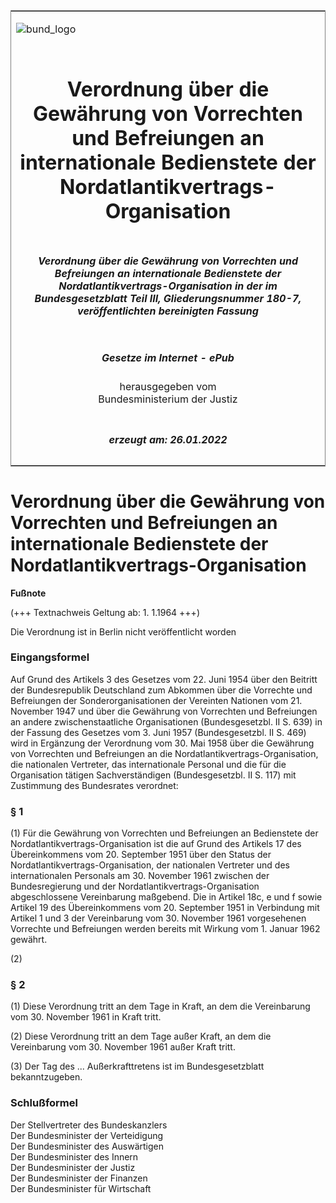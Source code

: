 <span id="DECKBLATT.html"></span>

<table border="0" frame="border" width="100%">

<tr valign="top">

<td align="left">

![bund\_logo](BfJ_2021_Web_de_de.gif)

</td>

<td align="right">

 

</td>

</tr>

<tr align="center" valign="middle">

<td colspan="2">

# Verordnung über die Gewährung von Vorrechten und Befreiungen an internationale Bedienstete der Nordatlantikvertrags-Organisation

</td>

</tr>

<tr align="center" valign="middle">

<td colspan="2">

##### Verordnung über die Gewährung von Vorrechten und Befreiungen an internationale Bedienstete der Nordatlantikvertrags-Organisation in der im Bundesgesetzblatt Teil III, Gliederungsnummer 180-7, veröffentlichten bereinigten Fassung

</td>

</tr>

<tr align="center" valign="middle">

<td colspan="2">

  
  

##### Gesetze im Internet - ePub  
  
herausgegeben vom  
Bundesministerium der Justiz

</td>

</tr>

<tr align="center" valign="bottom">

<td colspan="2">

  
  

##### erzeugt am: 26.01.2022

</td>

</tr>

</table>

<span id="BJNR201130962.html"></span>

# Verordnung über die Gewährung von Vorrechten und Befreiungen an internationale Bedienstete der Nordatlantikvertrags-Organisation

<div>

  
**Fußnote**

<div class="jnhtml">

<div>

<div class="jurAbsatz">

(+++ Textnachweis Geltung ab: 1. 1.1964 +++)

</div>

<div class="jurAbsatz">

  
Die Verordnung ist in Berlin nicht veröffentlicht worden

</div>

</div>

</div>

</div>

<span id="BJNR201130962BJNE000100314.html"></span>

### Eingangsformel  

<div>

<div class="jnhtml">

<div>

<div class="jurAbsatz">

Auf Grund des Artikels 3 des Gesetzes vom 22. Juni 1954 über den
Beitritt der Bundesrepublik Deutschland zum Abkommen über die Vorrechte
und Befreiungen der Sonderorganisationen der Vereinten Nationen vom 21.
November 1947 und über die Gewährung von Vorrechten und Befreiungen an
andere zwischenstaatliche Organisationen (Bundesgesetzbl. II S. 639) in
der Fassung des Gesetzes vom 3. Juni 1957 (Bundesgesetzbl. II S. 469)
wird in Ergänzung der Verordnung vom 30. Mai 1958 über die Gewährung von
Vorrechten und Befreiungen an die Nordatlantikvertrags-Organisation, die
nationalen Vertreter, das internationale Personal und die für die
Organisation tätigen Sachverständigen (Bundesgesetzbl. II S. 117) mit
Zustimmung des Bundesrates verordnet:

</div>

</div>

</div>

</div>

<span id="BJNR201130962BJNE000200314.html"></span>

### § 1  

<div>

<div class="jnhtml">

<div>

<div class="jurAbsatz">

(1) Für die Gewährung von Vorrechten und Befreiungen an Bedienstete der
Nordatlantikvertrags-Organisation ist die auf Grund des Artikels 17 des
Übereinkommens vom 20. September 1951 über den Status der
Nordatlantikvertrags-Organisation, der nationalen Vertreter und des
internationalen Personals am 30. November 1961 zwischen der
Bundesregierung und der Nordatlantikvertrags-Organisation abgeschlossene
Vereinbarung maßgebend. Die in Artikel 18c, e und f sowie Artikel 19 des
Übereinkommens vom 20. September 1951 in Verbindung mit Artikel 1 und 3
der Vereinbarung vom 30. November 1961 vorgesehenen Vorrechte und
Befreiungen werden bereits mit Wirkung vom 1. Januar 1962 gewährt.

</div>

<div class="jurAbsatz">

(2)

</div>

</div>

</div>

</div>

<span id="BJNR201130962BJNE000300314.html"></span>

### § 2  

<div>

<div class="jnhtml">

<div>

<div class="jurAbsatz">

(1) Diese Verordnung tritt an dem Tage in Kraft, an dem die Vereinbarung
vom 30. November 1961 in Kraft tritt.

</div>

<div class="jurAbsatz">

(2) Diese Verordnung tritt an dem Tage außer Kraft, an dem die
Vereinbarung vom 30. November 1961 außer Kraft tritt.

</div>

<div class="jurAbsatz">

(3) Der Tag des ... Außerkrafttretens ist im Bundesgesetzblatt
bekanntzugeben.

</div>

</div>

</div>

</div>

<span id="BJNR201130962BJNE000400314.html"></span>

### Schlußformel  

<div>

<div class="jnhtml">

<div>

<div class="jurAbsatz">

<span class="SP">Der Stellvertreter des Bundeskanzlers</span>  
<span class="SP">Der Bundesminister der Verteidigung</span>  
<span class="SP">Der Bundesminister des Auswärtigen</span>  
<span class="SP">Der Bundesminister des Innern</span>  
<span class="SP">Der Bundesminister der Justiz</span>  
<span class="SP">Der Bundesminister der Finanzen</span>  
<span class="SP">Der Bundesminister für Wirtschaft</span>

</div>

</div>

</div>

</div>

